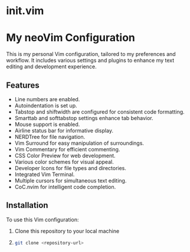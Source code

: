 # init.vim
# My neoVim Configuration

This is my personal Vim configuration, tailored to my preferences and workflow. It includes various settings and plugins to enhance my text editing and development experience.



## Features

- Line numbers are enabled.
- Autoindentation is set up.
- Tabstop and shiftwidth are configured for consistent code formatting.
- Smarttab and softtabstop settings enhance tab behavior.
- Mouse support is enabled.
- Airline status bar for informative display.
- NERDTree for file navigation.
- Vim Surround for easy manipulation of surroundings.
- Vim Commentary for efficient commenting.
- CSS Color Preview for web development.
- Various color schemes for visual appeal.
- Developer Icons for file types and directories.
- Integrated Vim Terminal.
- Multiple cursors for simultaneous text editing.
- CoC.nvim for intelligent code completion.

## Installation

To use this Vim configuration:

1. Clone this repository to your local machine
2. ```bash
   git clone <repository-url>
